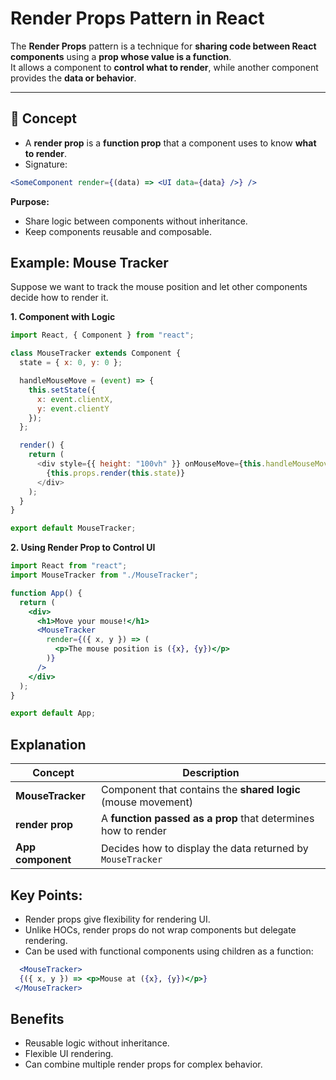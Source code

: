 # Render Props Pattern in React

The **Render Props** pattern is a technique for **sharing code between React components** using a **prop whose value is a function**.  
It allows a component to **control what to render**, while another component provides the **data or behavior**.

---

## 🧩 Concept

- A **render prop** is a **function prop** that a component uses to know **what to render**.  
- Signature:

```jsx
<SomeComponent render={(data) => <UI data={data} />} />
```
**Purpose:**
  - Share logic between components without inheritance.
  - Keep components reusable and composable.

## Example: Mouse Tracker
  Suppose we want to track the mouse position and let other components decide how to render it.

**1. Component with Logic**
```js
import React, { Component } from "react";

class MouseTracker extends Component {
  state = { x: 0, y: 0 };

  handleMouseMove = (event) => {
    this.setState({
      x: event.clientX,
      y: event.clientY
    });
  };

  render() {
    return (
      <div style={{ height: "100vh" }} onMouseMove={this.handleMouseMove}>
        {this.props.render(this.state)}
      </div>
    );
  }
}

export default MouseTracker;
```
**2. Using Render Prop to Control UI**
```jsx
import React from "react";
import MouseTracker from "./MouseTracker";

function App() {
  return (
    <div>
      <h1>Move your mouse!</h1>
      <MouseTracker
        render={({ x, y }) => (
          <p>The mouse position is ({x}, {y})</p>
        )}
      />
    </div>
  );
}

export default App;
```
## Explanation
| Concept           | Description                                                   |
| ----------------- | ------------------------------------------------------------- |
| **MouseTracker**  | Component that contains the **shared logic** (mouse movement) |
| **render prop**   | A **function passed as a prop** that determines how to render |
| **App component** | Decides how to display the data returned by `MouseTracker`    |

## Key Points:
  - Render props give flexibility for rendering UI.
  - Unlike HOCs, render props do not wrap components but delegate rendering.
  - Can be used with functional components using children as a function:
  ```jsx
    <MouseTracker>
    {({ x, y }) => <p>Mouse at ({x}, {y})</p>}
   </MouseTracker>
   ```
## Benefits
 - Reusable logic without inheritance.
 - Flexible UI rendering.
 - Can combine multiple render props for complex behavior.